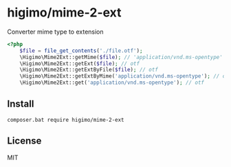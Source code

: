 # higimo/mime-2-ext
Converter mime type to extension

```php
<?php
	$file = file_get_contents('./file.otf');
	\Higimo\Mime2Ext::getMime($file); // 'application/vnd.ms-opentype'
	\Higimo\Mime2Ext::getExt($file); // otf
	\Higimo\Mime2Ext::getExtByFile($file); // otf
	\Higimo\Mime2Ext::getExtByMime('application/vnd.ms-opentype'); // otf
	\Higimo\Mime2Ext::get('application/vnd.ms-opentype'); // otf
```

## Install
```
composer.bat require higimo/mime-2-ext
```

## License
MIT